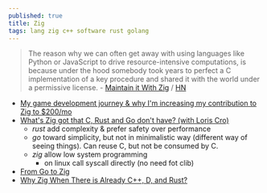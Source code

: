 ```yaml
---
published: true
title: Zig
tags: lang zig c++ software rust golang
---
```

> The reason why we can often get away with using languages like Python or JavaScript to drive resource-intensive computations, is because under the hood somebody took years to perfect a C implementation of a key procedure and shared it with the world under a permissive license. - [Maintain it With Zig](https://kristoff.it/blog/maintain-it-with-zig/) / [HN](https://news.ycombinator.com/item?id=28458713)

- [My game development journey & why I'm increasing my contribution to Zig to $200/mo](https://devlog.hexops.com/2021/increasing-my-contribution-to-zig-to-200-a-month/)
- [What's Zig got that C, Rust and Go don't have? (with Loris Cro)](https://www.youtube.com/watch?v=5_oqWE9otaE)
	- _rust_ add complexity & prefer safety over performance
    - _go_ toward simplicity, but not in minimalistic way (different way of seeing things). Can reuse C, but not be consumed by C.
    - _zig_ allow low system programming
		- on linux call syscall directly (no need fot clib)
- [From Go to Zig](https://c7.se/from-go-to-zig/)
- [Why Zig When There is Already C++, D, and Rust?](https://ziglang.org/learn/why_zig_rust_d_cpp/)
